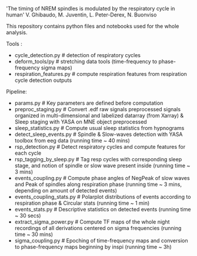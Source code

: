 'The timing of NREM spindles is modulated by the respiratory cycle in human'
V. Ghibaudo, M. Juventin, L. Peter-Derex, N. Buonviso

This repository contains python files and notebooks used for the whole analysis.

Tools : 
- cycle_detection.py # detection of respiratory cycles
- deform_tools/py # stretching data tools (time-frequency to phase-frequency sigma maps)
- respiration_features.py # compute respiration features from respiration cycle detection outputs

Pipeline:
- params.py # Key parameters are defined before computation
- preproc_staging.py # Convert .edf raw signals preprocessed signals organized in multi-dimensional and labelized datarray (from Xarray) & Sleep staging with YASA on MNE object preprocessed
- sleep_statistics.py # Compute usual sleep statistics from hypnograms
- detect_sleep_events.py # Spindle & Slow-waves detection with YASA toolbox from eeg data (running time ~ 40 mins)
- rsp_detection.py # Detect respiratory cycles and compute features for each cycle
- rsp_tagging_by_sleep.py # Tag resp cycles with corresponding sleep stage, and notion of spindle or slow wave present inside (running time ~ 3 mins)
- events_coupling.py # Compute phase angles of NegPeak of slow waves and Peak of spindles along respiration phase (running time ~ 3 mins, depending on amount of detected events)
- events_coupling_stats.py # Polarplot distributions of events according to respiration phase & Circular stats (running time ~ 1 min)
- events_stats.py # Descriptive statistics on detected events (running time ~ 30 secs)
- extract_sigma_power.py # Compute TF maps of the whole night recordings of all derivations centered on sigma frequencies (running time ~ 30 mins)
- sigma_coupling.py # Epoching of time-frequency maps and conversion to phase-frequency maps beginning by inspi (running time ~ 3h)
